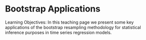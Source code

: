 # Bootstrap Applications

Learning Objectives: In this teaching page we present some key applications of the bootstrap resampling methodology for statistical inference purposes in time series regression models. 
